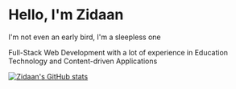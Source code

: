 # Hello, I'm Zidaan

I'm not even an early bird, I'm a sleepless one

Full-Stack Web Development with a lot of experience in Education Technology and Content-driven Applications

[![Zidaan's GitHub stats](https://github-readme-stats.vercel.app/api?username=Zidaan-Hayat&theme=vue)](https://github.com/Zidaan-Hayat)
